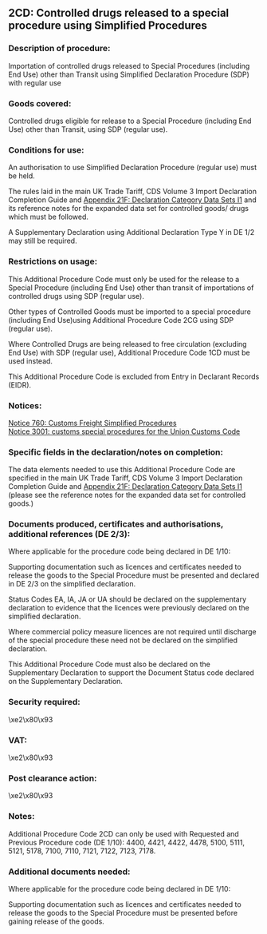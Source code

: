 2CD:  Controlled drugs released to a special procedure using Simplified Procedures
------------------------------------------------------------------------------------

### Description of procedure:

Importation of controlled drugs released to Special Procedures (including End Use) other than Transit using Simplified Declaration Procedure (SDP) with regular use

### Goods covered:

Controlled drugs eligible for release to a Special Procedure (including End Use) other than Transit, using SDP (regular use).

### Conditions for use:

An authorisation to use Simplified Declaration Procedure (regular use) must be held.

The rules laid in the main UK Trade Tariff, CDS Volume 3 Import Declaration Completion Guide and [Appendix 21F: Declaration Category Data Sets I1](https://www.gov.uk/government/publications/appendix-21-import-declaration-category-data-sets/appendix-21f-declaration-category-data-sets-i1-cf) and its reference notes for the expanded data set for controlled goods/ drugs which must be followed.

A Supplementary Declaration using Additional Declaration Type Y in DE 1/2 may still be required.

### Restrictions on usage:

This Additional Procedure Code must only be used for the release to a Special Procedure (including End Use) other than transit of importations of controlled drugs using SDP (regular use).

Other types of Controlled Goods must be imported to a special procedure (including End Use)using Additional Procedure Code 2CG using SDP (regular use).

Where Controlled Drugs are being released to free circulation (excluding End Use) with SDP (regular use), Additional Procedure Code 1CD must be used instead.

This Additional Procedure Code is excluded from Entry in Declarant Records (EIDR).

### Notices:

[Notice 760: Customs Freight Simplified Procedures](https://www.gov.uk/government/publications/vat-notice-760-customs-freight-simplified-procedures)  
[Notice 3001: customs special procedures for the Union Customs Code](https://www.gov.uk/guidance/pay-less-or-no-duty-on-goods-you-store-process-repair-or-temporarily-use)

### Specific fields in the declaration/notes on completion:

The data elements needed to use this Additional Procedure Code are specified in the main UK Trade Tariff, CDS Volume 3 Import Declaration Completion Guide and [Appendix 21F: Declaration Category Data Sets I1](https://www.gov.uk/government/publications/appendix-21-import-declaration-category-data-sets/appendix-21f-declaration-category-data-sets-i1-cf) (please see the reference notes for the expanded data set for controlled goods.)

### Documents produced, certificates and authorisations, additional references (DE 2/3):

Where applicable for the procedure code being declared in DE 1/10:

Supporting documentation such as licences and certificates needed to release the goods to the Special Procedure must be presented and declared in DE 2/3 on the simplified declaration.

Status Codes EA, IA, JA or UA should be declared on the supplementary declaration to evidence that the licences were previously declared on the simplified declaration.

Where commercial policy measure licences are not required until discharge of the special procedure these need not be declared on the simplified declaration.

This Additional Procedure Code must also be declared on the Supplementary Declaration to support the Document Status code declared on the Supplementary Declaration.

### Security required:

\xe2\x80\x93

### VAT:

\xe2\x80\x93

### Post clearance action:

\xe2\x80\x93

### Notes:

Additional Procedure Code 2CD can only be used with Requested and Previous Procedure code (DE 1/10): 4400, 4421, 4422, 4478, 5100, 5111, 5121, 5178, 7100, 7110, 7121, 7122, 7123, 7178.

### Additional documents needed:

Where applicable for the procedure code being declared in DE 1/10:

Supporting documentation such as licences and certificates needed to release the goods to the Special Procedure must be presented before gaining release of the goods.

